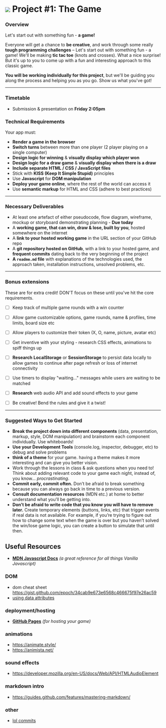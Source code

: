 # ![](https://ga-dash.s3.amazonaws.com/production/assets/logo-9f88ae6c9c3871690e33280fcf557f33.png) Project #1: The Game

### Overview

Let's start out with something fun - **a game!**

Everyone will get a chance to **be creative**, and work through some really **tough programming challenges** – Let's start out with something fun - a game! We'll be making **tic tac toe** (knots and crosses). What a nice surprise! But it's up to you to come up with a fun and interesting approach to this classic game. 

**You will be working individually for this project**, but we'll be guiding you along the process and helping you as you go. Show us what you've got!

---

### Timetable

* Submission & presentation on **Friday 2:05pm**

### Technical Requirements

Your app must:

* **Render a game in the browser**
* **Switch turns** between more than one player (2 player playing on a single computer)
* **Design logic for winning** & **visually display which player won**
* **Design logic for a draw game** & **visually display when there is a draw**
* **Include separate HTML / CSS / JavaScript files**
* Stick with **KISS (Keep It Simple Stupid)** principles
* Use **Javascript** for **DOM manipulation**
* **Deploy your game online**, where the rest of the world can access it
* Use **semantic markup** for HTML and CSS (adhere to best practices)

---

### Necessary Deliverables


* At least one artefact of either pseudocode, flow diagram, wireframe, mockup or storyboard demonstrating planning - **Due today** 
* A **working game, that can win, draw & lose, built by you**, hosted somewhere on the internet
* A **link to your hosted working game** in the URL section of your GitHub repo
* A **git repository hosted on GitHub**, with a link to your hosted game, and **frequent commits** dating back to the very beginning of the project
* **A ``readme.md`` file** with explanations of the technologies used, the approach taken, installation instructions, unsolved problems, etc.

---

### Bonus extensions

These are for extra credit! DON'T focus on these until you've hit the core requirements.

* [ ] Keep track of multiple game rounds with a win counter
* [ ] Allow game customizable options, game rounds, name & profiles, time limits, board size etc  
* [ ] Allow players to customize their token (X, O, name, picture, avatar etc)
* [ ] Get inventive with your styling - research CSS effects, animations to spiff things up
* [ ] **Research** **LocalStorage** or **SessionStorage** to persist data locally to allow games to continue after page refresh or loss of internet connectivity
* [ ] Use timers to display "waiting..." messages while users are waiting to be matched
* [ ] **Research** web audio API and add sound effects to your game
* [ ] Be creative! Bend the rules and give it a twist!


---

### Suggested Ways to Get Started

* **Break the project down into different components** (data, presentation, markup, style, DOM manipulation) and brainstorm each component individually. Use whiteboards!
* **Use your Development Tools** (console.log, inspector, debugger, etc) to debug and solve problems
* **think of a theme** for your game. having a theme makes it more interesting and can give you better vision.
* Work through the lessons in class & ask questions when you need to! Think about adding relevant code to your game each night, instead of, you know... _procrastinating_.
* **Commit early, commit often.** Don’t be afraid to break something because you can always go back in time to a previous version.
* **Consult documentation resources** (MDN etc.) at home to better understand what you’ll be getting into.
* **Don’t be afraid to write code that you know you will have to remove later.** Create temporary elements (buttons, links, etc) that trigger events if real data is not available. For example, if you’re trying to figure out how to change some text when the game is over but you haven’t solved the win/lose game logic, you can create a button to simulate that until then.


## Useful Resources

* **[MDN Javascript Docs](https://developer.mozilla.org/en-US/docs/Web/JavaScript)** _(a great reference for all things Vanilla Javascript)_

### DOM
* dom cheat sheet https://gist.github.com/epoch/34cab9e673e6568c466675f97e26ac59
* [using data attributes](https://developer.mozilla.org/en-US/docs/Learn/HTML/Howto/Use_data_attributes) 

### deployment/hosting

* **[GitHub Pages](https://pages.github.com)** _(for hosting your game)_

### animations

* https://animate.style/
* https://animista.net/

### sound effects

* https://developer.mozilla.org/en-US/docs/Web/API/HTMLAudioElement

### markdown intro

* https://guides.github.com/features/mastering-markdown/

### other
* [lol commits](https://lolcommits.github.io/)